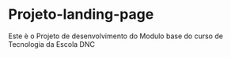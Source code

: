 # Projeto-landing-page
Este è o Projeto de desenvolvimento do Modulo base do curso de Tecnologia da Escola DNC
